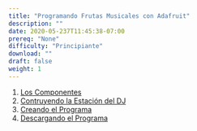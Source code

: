 ```yaml
---
title: "Programando Frutas Musicales con Adafruit"
description: ""
date: 2020-05-237T11:45:38-07:00
prereq: "None"
difficulty: "Principiante"
download: ""
draft: false
weight: 1
---
```


1. [Los Componentes](1-los-componentes) 
2. [Contruyendo la Estación del DJ](2-construyendo-la-estacion-dj)
3. [Creando el Programa](3-creando-el-programa)
4. [Descargando el Programa](4-descargando-el-programa)
